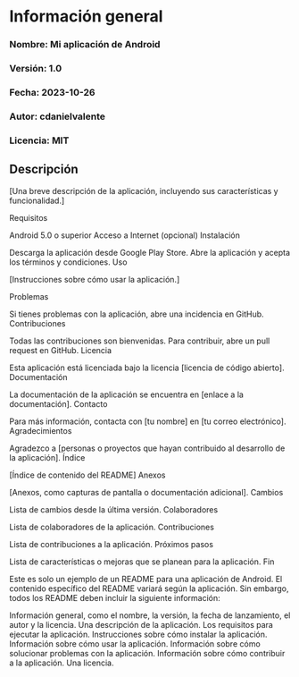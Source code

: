 
# Información general

### Nombre: Mi aplicación de Android
### Versión: 1.0
### Fecha: 2023-10-26
### Autor: cdanielvalente
### Licencia: MIT
## Descripción

[Una breve descripción de la aplicación, incluyendo sus características y funcionalidad.]

Requisitos

Android 5.0 o superior
Acceso a Internet (opcional)
Instalación

Descarga la aplicación desde Google Play Store.
Abre la aplicación y acepta los términos y condiciones.
Uso

[Instrucciones sobre cómo usar la aplicación.]

Problemas

Si tienes problemas con la aplicación, abre una incidencia en GitHub.
Contribuciones

Todas las contribuciones son bienvenidas.
Para contribuir, abre un pull request en GitHub.
Licencia

Esta aplicación está licenciada bajo la licencia [licencia de código abierto].
Documentación

La documentación de la aplicación se encuentra en [enlace a la documentación].
Contacto

Para más información, contacta con [tu nombre] en [tu correo electrónico].
Agradecimientos

Agradezco a [personas o proyectos que hayan contribuido al desarrollo de la aplicación].
Índice

[Índice de contenido del README]
Anexos

[Anexos, como capturas de pantalla o documentación adicional].
Cambios

Lista de cambios desde la última versión.
Colaboradores

Lista de colaboradores de la aplicación.
Contribuciones

Lista de contribuciones a la aplicación.
Próximos pasos

Lista de características o mejoras que se planean para la aplicación.
Fin

Este es solo un ejemplo de un README para una aplicación de Android. El contenido específico del README variará según la aplicación. Sin embargo, todos los README deben incluir la siguiente información:

Información general, como el nombre, la versión, la fecha de lanzamiento, el autor y la licencia.
Una descripción de la aplicación.
Los requisitos para ejecutar la aplicación.
Instrucciones sobre cómo instalar la aplicación.
Información sobre cómo usar la aplicación.
Información sobre cómo solucionar problemas con la aplicación.
Información sobre cómo contribuir a la aplicación.
Una licencia.
